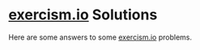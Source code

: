 # [exercism.io](http://exercism.io/) Solutions

Here are some answers to some [exercism.io](http://exercism.io/) problems.
